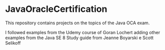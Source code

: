 # JavaOracleCertification

This repository contains projects on the topics of the Java OCA exam.

I followed examples from the Udemy course of Goran Lochert adding other examples from the Java SE 8 Study guide from Jeanne Boyarski e Scott Selikoff


